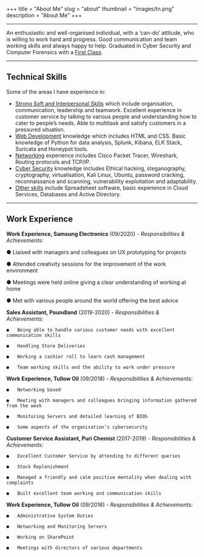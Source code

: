 +++
title = "About Me"
slug = "about"
thumbnail = "images/tn.png"
description = "About Me"
+++

---------------------------
An enthusiastic and well-organised individual, with a ‘can-do’ attitude, who is willing to work hard and progress. Good communication and team working skills and always happy to help. Graduated in Cyber Security and Computer Forensics with a [First Class](). 

---------------------------

## Technical Skills

Some of the areas I have experience in:

* [Strong Soft and Interpersonal Skills]() which include organisation, communication, leadership and teamwork. Excellent experience in customer service by talking to various people and understanding how to cater to people’s needs. Able to multitask and satisfy customers in a pressured situation.
* [Web Development]() knowledge which includes HTML and CSS. Basic knowledge of Python for data analysis, Splunk, Kibana, ELK Stack, Suricata and Honeypot tools.
* [Networking]() experience includes Cisco Packet Tracer, Wireshark, Routing protocols and TCP/IP.
* [Cyber Security]() knowledge includes Ethical hacking, steganography, cryptography, virtualisation, Kali Linux, Ubuntu, password cracking, reconnaissance and scanning, vulnerability exploitation and adaptability. 
* [Other skills]() include Spreadsheet software, basic experience in Cloud Services, Databases and Active Directory. 

---------------------------

## Work Experience 

**Work Experience, Samsung Electronics** (09/2020) -
*Responsibilities & Achievements:*

●   Liaised with managers and colleagues on UX prototyping for projects

●	Attended creativity sessions for the improvement of the work environment

●	Meetings were held online giving a clear understanding of working at home

●	Met with various people around the world offering the best advice 

**Sales Assistant, Poundland** (2019-2020) -
*Responsibilities & Achievements:*

    ●	Being able to handle various customer needs with excellent communication skills

    ●	Handling Store Deliveries 

    ●	Working a cashier roll to learn cash management 

    ●	Team working skills and the ability to work under pressure

**Work Experience, Tullow Oil** (09/2018) -
*Responsibilities & Achievements:*

    ●	Networking based 

    ●	Meeting with managers and colleagues bringing information gathered from the week

    ●	Monitoring Servers and detailed learning of BIOS

    ●	Some aspects of the organisation’s cybersecurity 

**Customer Service Assistant, Puri Chemist** (2017-2019) -
*Responsibilities & Achievements:*

    ●	Excellent Customer Service by attending to different queries

    ●	Stock Replenishment 

    ●	Managed a friendly and calm positive mentality when dealing with complaints

    ●	Built excellent team working and communication skills 

**Work Experience, Tullow Oil** (09/2016) -
*Responsibilities & Achievements:*

    ●	Administrative System Duties

    ●	Networking and Monitoring Servers

    ●	Working on SharePoint

    ●	Meetings with directors of various departments 
